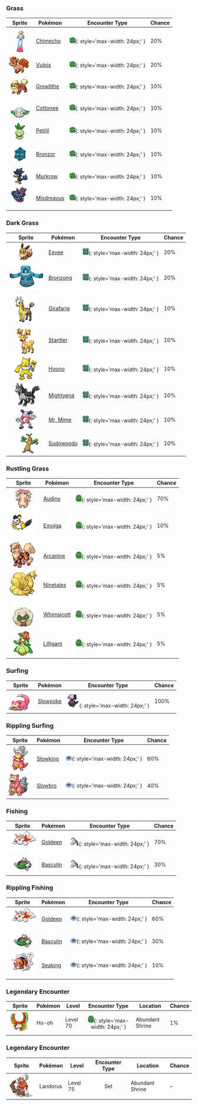 

### Grass

| Sprite | Pokémon | Encounter Type | Chance |
| :---: | --- | :---: | --- |
| ![Chimecho](../../assets/sprites/chimecho/front.gif "Chimecho: Its cries echo inside its hollow body to emerge as beautiful notes for startling and repelling foes.") | [Chimecho](../../pokemon/chimecho.md/) | ![Grass](../../assets/encounter_types/grass.png){: style='max-width: 24px;' } | 20% |
| ![Vulpix](../../assets/sprites/vulpix/front.gif "Vulpix: It controls balls of fire. As it grows, its six tails split from their tips to make more tails.") | [Vulpix](../../pokemon/vulpix.md/) | ![Grass](../../assets/encounter_types/grass.png){: style='max-width: 24px;' } | 20% |
| ![Growlithe](../../assets/sprites/growlithe/front.gif "Growlithe: A Pokémon with a loyal nature. It will remain motionless until it is given an order by its Trainer.") | [Growlithe](../../pokemon/growlithe.md/) | ![Grass](../../assets/encounter_types/grass.png){: style='max-width: 24px;' } | 10% |
| ![Cottonee](../../assets/sprites/cottonee/front.gif "Cottonee: They go wherever the wind takes them. On rainy days, their bodies are heavier, so they take shelter beneath big trees.") | [Cottonee](../../pokemon/cottonee.md/) | ![Grass](../../assets/encounter_types/grass.png){: style='max-width: 24px;' } | 10% |
| ![Petilil](../../assets/sprites/petilil/front.gif "Petilil: Since they prefer moist, nutrient-rich soil, the areas where Petilil live are known to be good for growing plants.") | [Petilil](../../pokemon/petilil.md/) | ![Grass](../../assets/encounter_types/grass.png){: style='max-width: 24px;' } | 10% |
| ![Bronzor](../../assets/sprites/bronzor/front.gif "Bronzor: There are researchers who believe this Pokémon reflected like a mirror in the distant past.") | [Bronzor](../../pokemon/bronzor.md/) | ![Grass](../../assets/encounter_types/grass.png){: style='max-width: 24px;' } | 10% |
| ![Murkrow](../../assets/sprites/murkrow/front.gif "Murkrow: If spotted, it will lure an unwary person into chasing it, then lose the pursuer on mountain trails.") | [Murkrow](../../pokemon/murkrow.md/) | ![Grass](../../assets/encounter_types/grass.png){: style='max-width: 24px;' } | 10% |
| ![Misdreavus](../../assets/sprites/misdreavus/front.gif "Misdreavus: A Pokémon that startles people in the middle of the night. It gathers fear as its energy.") | [Misdreavus](../../pokemon/misdreavus.md/) | ![Grass](../../assets/encounter_types/grass.png){: style='max-width: 24px;' } | 10%

### Dark Grass

| Sprite | Pokémon | Encounter Type | Chance |
| :---: | --- | :---: | --- |
| ![Eevee](../../assets/sprites/eevee/front.gif "Eevee: Because its genetic makeup is irregular, it quickly changes its form due to a variety of causes.") | [Eevee](../../pokemon/eevee.md/) | ![Dark Grass](../../assets/encounter_types/dark_grass.png){: style='max-width: 24px;' } | 20% |
| ![Bronzong](../../assets/sprites/bronzong/front.gif "Bronzong: It brought rains by opening portals to another world. It was revered as a bringer of plentiful harvests.") | [Bronzong](../../pokemon/bronzong.md/) | ![Dark Grass](../../assets/encounter_types/dark_grass.png){: style='max-width: 24px;' } | 20% |
| ![Girafarig](../../assets/sprites/girafarig/front.gif "Girafarig: The head on its tail contains a small brain. It can instinctively fight even while facing backward.") | [Girafarig](../../pokemon/girafarig.md/) | ![Dark Grass](../../assets/encounter_types/dark_grass.png){: style='max-width: 24px;' } | 10% |
| ![Stantler](../../assets/sprites/stantler/front.gif "Stantler: Staring at its antlers creates an odd sensation as if one were being drawn into their centers.") | [Stantler](../../pokemon/stantler.md/) | ![Dark Grass](../../assets/encounter_types/dark_grass.png){: style='max-width: 24px;' } | 10% |
| ![Hypno](../../assets/sprites/hypno/front.gif "Hypno: Seeing its swinging pendulum can induce sleep in three seconds, even in someone who just woke up.") | [Hypno](../../pokemon/hypno.md/) | ![Dark Grass](../../assets/encounter_types/dark_grass.png){: style='max-width: 24px;' } | 10% |
| ![Mightyena](../../assets/sprites/mightyena/front.gif "Mightyena: It chases down prey in a pack. It will never disobey the commands of a skilled Trainer.") | [Mightyena](../../pokemon/mightyena.md/) | ![Dark Grass](../../assets/encounter_types/dark_grass.png){: style='max-width: 24px;' } | 10% |
| ![Mr. Mime](../../assets/sprites/mr-mime/front.gif "Mr Mime: It shapes an invisible wall in midair by minutely vibrating its fingertips to stop molecules in the air.") | [Mr. Mime](../../pokemon/mr-mime.md/) | ![Dark Grass](../../assets/encounter_types/dark_grass.png){: style='max-width: 24px;' } | 10% |
| ![Sudowoodo](../../assets/sprites/sudowoodo/front.gif "Sudowoodo: To avoid being attacked, it does nothing but mimic a tree. It hates water and flees from rain.") | [Sudowoodo](../../pokemon/sudowoodo.md/) | ![Dark Grass](../../assets/encounter_types/dark_grass.png){: style='max-width: 24px;' } | 10%

### Rustling Grass

| Sprite | Pokémon | Encounter Type | Chance |
| :---: | --- | :---: | --- |
| ![Audino](../../assets/sprites/audino/front.gif "Audino: Its auditory sense is astounding. It has a radarlike ability to understand its surroundings through slight sounds.") | [Audino](../../pokemon/audino.md/) | ![Rustling Grass](../../assets/encounter_types/rustling_grass.png){: style='max-width: 24px;' } | 70% |
| ![Emolga](../../assets/sprites/emolga/front.gif "Emolga: They live on treetops and glide using the inside of a cape-like membrane while discharging electricity.") | [Emolga](../../pokemon/emolga.md/) | ![Rustling Grass](../../assets/encounter_types/rustling_grass.png){: style='max-width: 24px;' } | 10% |
| ![Arcanine](../../assets/sprites/arcanine/front.gif "Arcanine: Its proud and regal appearance has captured the hearts of people since long ago.") | [Arcanine](../../pokemon/arcanine.md/) | ![Rustling Grass](../../assets/encounter_types/rustling_grass.png){: style='max-width: 24px;' } | 5% |
| ![Ninetales](../../assets/sprites/ninetales/front.gif "Ninetales: Its nine tails are said to be imbued with a mystic power. It can live for a thousand years.") | [Ninetales](../../pokemon/ninetales.md/) | ![Rustling Grass](../../assets/encounter_types/rustling_grass.png){: style='max-width: 24px;' } | 5% |
| ![Whimsicott](../../assets/sprites/whimsicott/front.gif "Whimsicott: Riding whirlwinds, they appear. These Pokémon sneak through gaps into houses and cause all sorts of mischief.") | [Whimsicott](../../pokemon/whimsicott.md/) | ![Rustling Grass](../../assets/encounter_types/rustling_grass.png){: style='max-width: 24px;' } | 5% |
| ![Lilligant](../../assets/sprites/lilligant/front.gif "Lilligant: The fragrance of the garland on its head has a relaxing effect. It withers if a Trainer does not take good care of it.") | [Lilligant](../../pokemon/lilligant.md/) | ![Rustling Grass](../../assets/encounter_types/rustling_grass.png){: style='max-width: 24px;' } | 5%

### Surfing

| Sprite | Pokémon | Encounter Type | Chance |
| :---: | --- | :---: | --- |
| ![Slowpoke](../../assets/sprites/slowpoke/front.gif "Slowpoke: Although slow, it is skilled at fishing with its tail. It does not feel pain if its tail is bitten.") | [Slowpoke](../../pokemon/slowpoke.md/) | ![Surfing](../../assets/encounter_types/surfing.png){: style='max-width: 24px;' } | 100%

### Rippling Surfing

| Sprite | Pokémon | Encounter Type | Chance |
| :---: | --- | :---: | --- |
| ![Slowking](../../assets/sprites/slowking/front.gif "Slowking: Being bitten by Shellder gave it intelligence comparable to that of award-winning scientists.") | [Slowking](../../pokemon/slowking.md/) | ![Rippling Surfing](../../assets/encounter_types/rippling_surfing.png){: style='max-width: 24px;' } | 60% |
| ![Slowbro](../../assets/sprites/slowbro/front.gif "Slowbro: Though usually dim witted, it seems to become inspired if the Shellder on its tail bites down.") | [Slowbro](../../pokemon/slowbro.md/) | ![Rippling Surfing](../../assets/encounter_types/rippling_surfing.png){: style='max-width: 24px;' } | 40%

### Fishing

| Sprite | Pokémon | Encounter Type | Chance |
| :---: | --- | :---: | --- |
| ![Goldeen](../../assets/sprites/goldeen/front.gif "Goldeen: Though it appears very elegant when swimming with fins unfurled, it can jab powerfully with its horn.") | [Goldeen](../../pokemon/goldeen.md/) | ![Fishing](../../assets/encounter_types/fishing.png){: style='max-width: 24px;' } | 70% |
| ![Basculin](../../assets/sprites/basculin-red-striped/front.gif "Basculin Red Striped: Red and blue Basculin usually do not get along, but sometimes members of one school mingle with the other’s school.") | [Basculin](../../pokemon/basculin-red-striped.md/) | ![Fishing](../../assets/encounter_types/fishing.png){: style='max-width: 24px;' } | 30%

### Rippling Fishing

| Sprite | Pokémon | Encounter Type | Chance |
| :---: | --- | :---: | --- |
| ![Goldeen](../../assets/sprites/goldeen/front.gif "Goldeen: Though it appears very elegant when swimming with fins unfurled, it can jab powerfully with its horn.") | [Goldeen](../../pokemon/goldeen.md/) | ![Rippling Fishing](../../assets/encounter_types/rippling_fishing.png){: style='max-width: 24px;' } | 60% |
| ![Basculin](../../assets/sprites/basculin-red-striped/front.gif "Basculin Red Striped: Red and blue Basculin usually do not get along, but sometimes members of one school mingle with the other’s school.") | [Basculin](../../pokemon/basculin-red-striped.md/) | ![Rippling Fishing](../../assets/encounter_types/rippling_fishing.png){: style='max-width: 24px;' } | 30% |
| ![Seaking](../../assets/sprites/seaking/front.gif "Seaking: In autumn, its body becomes more fatty in preparing to propose to a mate. It takes on beautiful colors.") | [Seaking](../../pokemon/seaking.md/) | ![Rippling Fishing](../../assets/encounter_types/rippling_fishing.png){: style='max-width: 24px;' } | 10% |

### Legendary Encounter

| Sprite | Pokémon | Level | Encounter Type | Location | Chance |
| :---: | --- | --- | :---: | --- | --- |
| ![Ho-oh](../../assets/sprites/ho-oh/front.gif "Ho Oh: Its feathers are in seven colors. It is said that anyone seeing it is promised eternal happiness.") | Ho-oh | Level 70 | ![rustling_grass](../../assets/encounter_types/rustling_grass.png){: style='max-width: 24px;' } | Abundant Shrine | 1% |

### Legendary Encounter

| Sprite | Pokémon | Level | Encounter Type | Location | Chance |
| :---: | --- | --- | :---: | --- | --- |
| ![Landorus](../../assets/sprites/landorus-incarnate/front.gif "Landorus Incarnate: The energy that comes pouring from its tail increases the nutrition in the soil, making crops grow to great size.") | Landorus | Level 75 | Set | Abundant Shrine | – |
